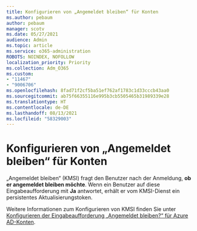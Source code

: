 ```yaml
---
title: Konfigurieren von „Angemeldet bleiben“ für Konten
ms.author: pebaum
author: pebaum
manager: scotv
ms.date: 05/27/2021
audience: Admin
ms.topic: article
ms.service: o365-administration
ROBOTS: NOINDEX, NOFOLLOW
localization_priority: Priority
ms.collection: Adm_O365
ms.custom:
- "11467"
- "9006706"
ms.openlocfilehash: 8fad71f2cf5ba51ef762af1783c1d33cccb43aa0
ms.sourcegitcommit: ab75f66355116e995b3cb5505465b31989339e28
ms.translationtype: HT
ms.contentlocale: de-DE
ms.lasthandoff: 08/13/2021
ms.locfileid: "58329003"
---
```

# <a name="configure-stay-signed-in-for-accounts"></a>Konfigurieren von „Angemeldet bleiben“ für Konten

„Angemeldet bleiben“ (KMSI) fragt den Benutzer nach der Anmeldung, **ob er angemeldet bleiben möchte**. Wenn ein Benutzer auf diese Eingabeaufforderung mit **Ja** antwortet, erhält er vom KMSI-Dienst ein persistentes Aktualisierungstoken. 

Weitere Informationen zum Konfigurieren von KMSI finden Sie unter [Konfigurieren der Eingabeaufforderung „Angemeldet bleiben?“ für Azure AD-Konten](https://docs.microsoft.com/azure/active-directory/fundamentals/keep-me-signed-in).